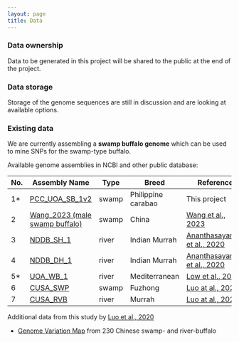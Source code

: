 ```yaml
---
layout: page
title: Data
---
```


### Data ownership

Data to be generated in this project will be shared to the public at the end of the project.

### Data storage

Storage of the genome sequences are still in discussion and are looking at available options.

### Existing data

We are currently assembling a **swamp buffalo genome** which can be used to mine SNPs for the swamp-type buffalo.

Available genome assemblies in NCBI and other public database:

| No. | Assembly Name                                                      | Type  | Breed          | Reference                                                                            |
|-----|--------------------------------------------------------------------|-------|----------------|--------------------------------------------------------------------------------------|
| 1*   | [PCC_UOA_SB_1v2](https://www.ncbi.nlm.nih.gov/datasets/genome/GCF_029407905.1/) | swamp | Philippine carabao  | This project |
| 2   | [Wang_2023 (male swamp buffalo)](https://www.ncbi.nlm.nih.gov/assembly/GCF_019923935.1) | swamp | China | [Wang et al., 2023]([https://www.biorxiv.org/content/10.1101/618785v2.full](https://academic.oup.com/gigascience/article/doi/10.1093/gigascience/giad063/7243538)) |
| 3   | [NDDB_SH_1](https://www.ncbi.nlm.nih.gov/assembly/GCF_019923935.1) | river | Indian Murrah  | [Ananthasayanam et al., 2020](https://www.biorxiv.org/content/10.1101/618785v2.full) |
| 4   | [NDDB_DH_1](https://www.ncbi.nlm.nih.gov/assembly/GCF_019923925.1) | river | Indian Murrah  | [Ananthasayanam et al., 2020](https://www.biorxiv.org/content/10.1101/618785v2.full) |
| 5*   | [UOA_WB_1](https://www.ncbi.nlm.nih.gov/assembly/GCF_003121395.1)  | river | Mediterranean | [Low et al., 2019](https://www.nature.com/articles/s41467-018-08260-0)               |
| 6   | [CUSA_SWP](https://ngdc.cncb.ac.cn/gwh/Assembly/262/show)          | swamp | Fuzhong        | [Luo at al., 2020](https://academic.oup.com/nsr/article/7/3/686/5737567#267352304)   |
| 7   | [CUSA_RVB](https://ngdc.cncb.ac.cn/gwh/Assembly/261/show)          | river | Murrah         | [Luo at al., 2020](https://academic.oup.com/nsr/article/7/3/686/5737567#267352304)   |

Additional data from this study by [Luo et al., 2020](https://doi.org/10.1093/nsr/nwaa024)
- [Genome Variation Map](https://ngdc.cncb.ac.cn/gvm/getProjectDetail?project=GVM000043) from 230 Chinese swamp- and river-buffalo

<!-- The [Philippine Carabao Center](https://www.pcc.gov.ph/) also have existing SNP data from the [90K SNP Panel](https://www.thermofisher.com/blog/behindthebench/improving-and-conserving-the-carabao-population-in-the-philippines-using-the-applied-biosystems-axiom-technology/) to contribute to the project. -->
